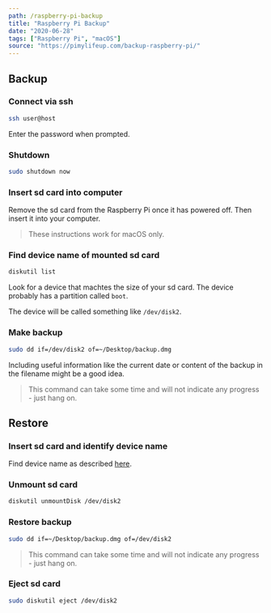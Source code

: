 ```yaml
---
path: /raspberry-pi-backup
title: "Raspberry Pi Backup"
date: "2020-06-28"
tags: ["Raspberry Pi", "macOS"]
source: "https://pimylifeup.com/backup-raspberry-pi/"
---
```


## Backup

### Connect via ssh

```bash
ssh user@host
```

Enter the password when prompted.

### Shutdown

```bash
sudo shutdown now
```

### Insert sd card into computer

Remove the sd card from the Raspberry Pi once it has powered off. Then insert it into your computer.

> These instructions work for macOS only.

### Find device name of mounted sd card

```bash
diskutil list
```

Look for a device that machtes the size of your sd card. The device probably has a partition called `boot`.

The device will be called something like `/dev/disk2`.

### Make backup

```bash
sudo dd if=/dev/disk2 of=~/Desktop/backup.dmg
```

Including useful information like the current date or content of the backup in the filename might be a good idea.

> This command can take some time and will not indicate any progress - just hang on.

## Restore

### Insert sd card and identify device name

Find device name as described [here](#find-device-name-of-mounted-sd-card).

### Unmount sd card

```bash
diskutil unmountDisk /dev/disk2
```

### Restore backup

```bash
sudo dd if=~/Desktop/backup.dmg of=/dev/disk2
```

> This command can take some time and will not indicate any progress - just hang on.

### Eject sd card

```bash
sudo diskutil eject /dev/disk2
```
